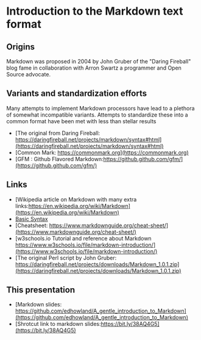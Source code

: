 # Introduction to the Markdown text format

## Origins

Markdown was proposed in 2004 by John Gruber of the "Daring Fireball" blog fame
in collaboration with Arron Swartz a programmer and Open Source advocate.

## Variants and standardization efforts

Many attempts to implement Markdown processors have lead to a plethora of
somewhat incompatible variants. Attempts to standardize these into a common
format have been met with less than stellar results

-  [The original from Daring Fireball: https://daringfireball.net/projects/markdown/syntax#html](https://daringfireball.net/projects/markdown/syntax#html)
- [Common Mark: https://commonmark.org](https://commonmark.org)
- [GFM : Github Flavored Markdown:https://github.github.com/gfm/](https://github.github.com/gfm/)



## Links

- [Wikipedia article on Markdown with many extra links:https://en.wikipedia.org/wiki/Markdown](https://en.wikipedia.org/wiki/Markdown)
- [Basic Syntax](https://www.markdownguide.org/basic-syntax/)
- [Cheatsheet: https://www.markdownguide.org/cheat-sheet/](https://www.markdownguide.org/cheat-sheet/)
- [w3schools.io Tutorial and reference about Markdown https://www.w3schools.io/file/markdown-introduction/](https://www.w3schools.io/file/markdown-introduction/)
- [The original Perl script by John Gruber: https://daringfireball.net/projects/downloads/Markdown_1.0.1.zip](https://daringfireball.net/projects/downloads/Markdown_1.0.1.zip)

## This presentation

- [Markdown slides: https://github.com/edhowland/A_gentle_introduction_to_Markdown](https://github.com/edhowland/A_gentle_introduction_to_Markdown)
- [Shrotcut link to markdown slides:https://bit.ly/38AQ4G5](https://bit.ly/38AQ4G5)

